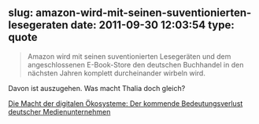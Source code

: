 slug: amazon-wird-mit-seinen-suventionierten-lesegeraten
date: 2011-09-30 12:03:54
type: quote
---

> Amazon wird mit seinen suventionierten Lesegeräten und dem angeschlossenen E-Book-Store den deutschen Buchhandel in den nächsten Jahren komplett durcheinander wirbeln wird.

Davon ist auszugehen. Was macht Thalia doch gleich?

 [Die Macht der digitalen Ökosysteme: Der kommende Bedeutungsverlust deutscher Medienunternehmen](http://netzwertig.com/2011/09/30/die-macht-der-digitalen-okosysteme-der-kommende-bedeutungsverlust-deutscher-medienunternehmen/)
